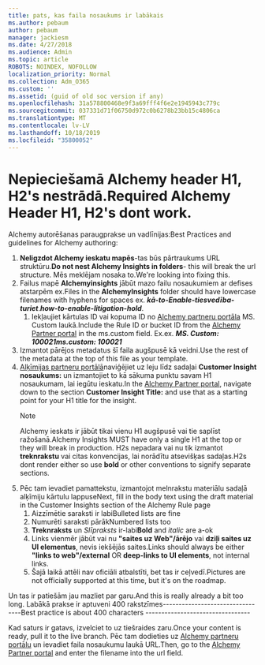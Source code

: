 ```yaml
---
title: pats, kas faila nosaukums ir labākais
ms.author: pebaum
author: pebaum
manager: jackiesm
ms.date: 4/27/2018
ms.audience: Admin
ms.topic: article
ROBOTS: NOINDEX, NOFOLLOW
localization_priority: Normal
ms.collection: Adm_O365
ms.custom: ''
ms.assetid: (guid of old soc version if any)
ms.openlocfilehash: 31a578800468e9f3a69fff4f6e2e1945943c779c
ms.sourcegitcommit: 037331d71f06750d972c0b6278b23bb15c4806ca
ms.translationtype: MT
ms.contentlocale: lv-LV
ms.lasthandoff: 10/18/2019
ms.locfileid: "35800052"
---
```

# <a name="required-alchemy-header-h1-h2s-dont-work"></a><span data-ttu-id="d0e8a-102">Nepieciešamā Alchemy header H1, H2's nestrādā.</span><span class="sxs-lookup"><span data-stu-id="d0e8a-102">Required Alchemy Header H1, H2's dont work.</span></span>
<span data-ttu-id="d0e8a-103">Alchemy autorēšanas paraugprakse un vadlīnijas:</span><span class="sxs-lookup"><span data-stu-id="d0e8a-103">Best Practices and guidelines for Alchemy authoring:</span></span>

1. <span data-ttu-id="d0e8a-104">**Neligzdot Alchemy ieskatu mapēs**-tas būs pārtraukums URL struktūru.</span><span class="sxs-lookup"><span data-stu-id="d0e8a-104">**Do not nest Alchemy Insights in folders**- this will break the url structure.</span></span> <span data-ttu-id="d0e8a-105">Mēs meklējam nosaka to.</span><span class="sxs-lookup"><span data-stu-id="d0e8a-105">We're looking into fixing this.</span></span>
1. <span data-ttu-id="d0e8a-106">Failus mapē **Alchemyinsights** jābūt mazo failu nosaukumiem ar defises atstarpēm ex.</span><span class="sxs-lookup"><span data-stu-id="d0e8a-106">Files in the **AlchemyInsights** folder should have lowercase filenames with hyphens for spaces ex.</span></span> <span data-ttu-id="d0e8a-107">***kā-to-Enable-tiesvedība-turiet***.</span><span class="sxs-lookup"><span data-stu-id="d0e8a-107">***how-to-enable-litigation-hold***.</span></span>
    1. <span data-ttu-id="d0e8a-108">Iekļaujiet kārtulas ID vai kopuma ID no [Alchemy partneru portāla](https://alchemyportal.azurewebsites.net) MS. Custom laukā.</span><span class="sxs-lookup"><span data-stu-id="d0e8a-108">Include the Rule ID or bucket ID from the [Alchemy Partner portal](https://alchemyportal.azurewebsites.net) in the ms.custom field.</span></span> <span data-ttu-id="d0e8a-109">Ex.</span><span class="sxs-lookup"><span data-stu-id="d0e8a-109">ex.</span></span> <span data-ttu-id="d0e8a-110">***MS. Custom: 100021***</span><span class="sxs-lookup"><span data-stu-id="d0e8a-110">***ms.custom: 100021***</span></span>
1. <span data-ttu-id="d0e8a-111">Izmantot pārējos metadatus šī faila augšpusē kā veidni.</span><span class="sxs-lookup"><span data-stu-id="d0e8a-111">Use the rest of the metadata at the top of this file as your template.</span></span>
1. <span data-ttu-id="d0e8a-112">[Alķīmijas partneru portālā](https://alchemyportal.azurewebsites.net)naviģējiet uz leju līdz sadaļai **Customer Insight nosaukums:** un izmantojiet to kā sākuma punktu savam H1 nosaukumam, lai iegūtu ieskatu.</span><span class="sxs-lookup"><span data-stu-id="d0e8a-112">In the [Alchemy Partner portal](https://alchemyportal.azurewebsites.net), navigate down to the section **Customer Insight Title:** and use that as a starting point for your H1 title for the insight.</span></span> 
    > [!NOTE]
    > <span data-ttu-id="d0e8a-113">Alchemy ieskats ir jābūt tikai vienu H1 augšpusē vai tie saplīst ražošanā.</span><span class="sxs-lookup"><span data-stu-id="d0e8a-113">Alchemy Insights MUST have only a single H1 at the top or they will break in production.</span></span> <span data-ttu-id="d0e8a-114">H2s nepadara vai nu tik izmantot **treknrakstu** vai citas konvencijas, lai norādītu atsevišķas sadaļas.</span><span class="sxs-lookup"><span data-stu-id="d0e8a-114">H2s dont render either so use **bold** or other conventions to signify separate sections.</span></span>
1. <span data-ttu-id="d0e8a-115">Pēc tam ievadiet pamattekstu, izmantojot melnrakstu materiālu sadaļā alķīmiju kārtulu lappuse</span><span class="sxs-lookup"><span data-stu-id="d0e8a-115">Next, fill in the body text using the draft material in the Customer Insights section of the Alchemy Rule page</span></span>
    1. <span data-ttu-id="d0e8a-116">Aizzīmētie saraksti ir labi</span><span class="sxs-lookup"><span data-stu-id="d0e8a-116">Bulleted lists are fine</span></span>
    1. <span data-ttu-id="d0e8a-117">Numurēti saraksti pārāk</span><span class="sxs-lookup"><span data-stu-id="d0e8a-117">Numbered lists too</span></span>
    1. <span data-ttu-id="d0e8a-118">**Treknraksts** un *Slīpraksts* ir-labi</span><span class="sxs-lookup"><span data-stu-id="d0e8a-118">**Bold** and *italic* are a-ok</span></span>
    1. <span data-ttu-id="d0e8a-119">Links vienmēr jābūt vai nu **"saites uz Web"/ārējo** vai **dziļi saites uz UI elementus**, nevis iekšējās saites.</span><span class="sxs-lookup"><span data-stu-id="d0e8a-119">Links should always be either **"links to web"/external** OR **deep-links to UI elements**, not internal links.</span></span>
    1. <span data-ttu-id="d0e8a-120">Šajā laikā attēli nav oficiāli atbalstīti, bet tas ir ceļvedī.</span><span class="sxs-lookup"><span data-stu-id="d0e8a-120">Pictures are not officially supported at this time, but it's on the roadmap.</span></span>

<span data-ttu-id="d0e8a-121">Un tas ir patiešām jau mazliet par garu.</span><span class="sxs-lookup"><span data-stu-id="d0e8a-121">And this is really already a bit too long.</span></span> <span data-ttu-id="d0e8a-122">Labākā prakse ir aptuveni 400 rakstzīmes---------------------------------</span><span class="sxs-lookup"><span data-stu-id="d0e8a-122">Best practice is about 400 characters ---------------------------------</span></span>

<span data-ttu-id="d0e8a-123">Kad saturs ir gatavs, izvelciet to uz tiešraides zaru.</span><span class="sxs-lookup"><span data-stu-id="d0e8a-123">Once your content is ready, pull it to the live branch.</span></span> <span data-ttu-id="d0e8a-124">Pēc tam dodieties uz [Alchemy partneru portālu](https://alchemyportal.azurewebsites.net) un ievadiet faila nosaukumu laukā URL.</span><span class="sxs-lookup"><span data-stu-id="d0e8a-124">Then, go to the [Alchemy Partner portal](https://alchemyportal.azurewebsites.net) and enter the filename into the url field.</span></span> 